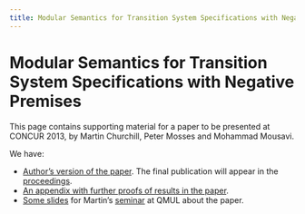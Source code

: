 ```yaml
---
title: Modular Semantics for Transition System Specifications with Negative Premises
---
```


# Modular Semantics for Transition System Specifications with Negative Premises

This page contains supporting material for a paper to be presented at CONCUR 2013, by Martin Churchill, Peter Mosses and Mohammad Mousavi.

We have:

- [Author’s version of the paper](/files/2013/06/wsp.pdf). The final publication will appear in the [proceedings](https://link.springer.com/chapter/10.1007/978-3-642-40184-8_5).
- [An appendix with further proofs of results in the paper](/files/2013/06/wsp-app.pdf).
- [Some slides](/files/2013/06/qmultalk.pdf) for Martin’s [seminar](http://theory.eecs.qmul.ac.uk/oldpages/QM-EECS-TCS/Seminars_files/abstract/19062013.html) at QMUL about the paper.
